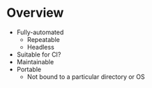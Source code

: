 # Overview
* Fully-automated
	* Repeatable
	* Headless
* Suitable for CI?
* Maintainable
* Portable
	* Not bound to a particular directory or OS
